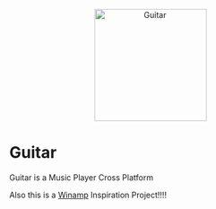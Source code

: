 <p align="center">
	<img src="Guitar.png" width="200" height="200" alt="Guitar">  
</p>

# Guitar
Guitar is a Music Player Cross Platform

Also this is a [Winamp](https://winamp.com) Inspiration Project!!!!
